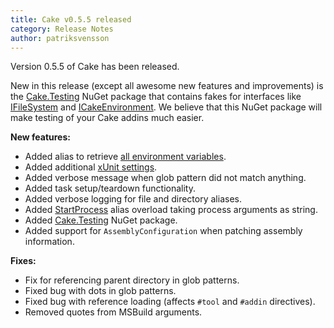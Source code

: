 ```yaml
---
title: Cake v0.5.5 released
category: Release Notes
author: patriksvensson
---
```


Version 0.5.5 of Cake has been released.

New in this release (except all awesome new features and improvements)
is the  [Cake.Testing](https://www.nuget.org/packages/Cake.Testing)
NuGet package that contains fakes for interfaces like
[IFileSystem](api://T:Cake.Core.IO.IFileSystem) and
[ICakeEnvironment](api://T:Cake.Core.ICakeEnvironment). We believe
that this NuGet package will make testing of your Cake addins
much easier.

<!--excerpt-->

**New features:**

* Added alias to retrieve [all environment variables](api://M:Cake.Common.EnvironmentAliases.EnvironmentVariables(Cake.Core.ICakeContext)).
* Added additional [xUnit settings](api://T:Cake.Common.Tools.XUnit.XUnit2Settings).
* Added verbose message when glob pattern did not match anything.
* Added task setup/teardown functionality.
* Added verbose logging for file and directory aliases.
* Added [StartProcess](dsl://process) alias overload taking process arguments as string.
* Added [Cake.Testing](api://Cake.Testing) NuGet package.
* Added support for `AssemblyConfiguration` when patching assembly information.

**Fixes:**

* Fix for referencing parent directory in glob patterns.
* Fixed bug with dots in glob patterns.
* Fixed bug with reference loading (affects `#tool` and `#addin` directives).
* Removed quotes from MSBuild arguments.